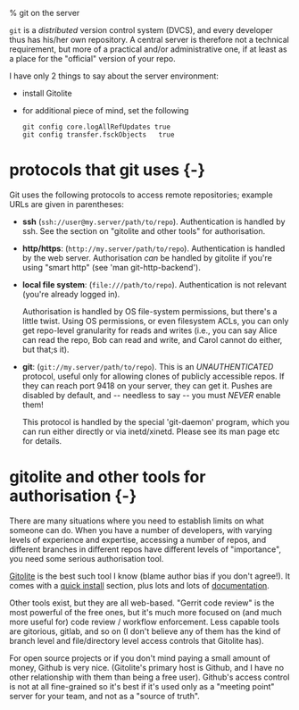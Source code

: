 % git on the server

`git` is a *distributed* version control system (DVCS), and every developer
thus has his/her own repository.  A central server is therefore not a
technical requirement, but more of a practical and/or administrative one, if
at least as a place for the "official" version of your repo.

I have only 2 things to say about the server environment:

  * install Gitolite

  * for additional piece of mind, set the following

        git config core.logAllRefUpdates true
        git config transfer.fsckObjects   true

# protocols that git uses {-}

Git uses the following protocols to access remote repositories; example URLs
are given in parentheses:

  * **ssh** (`ssh://user@my.server/path/to/repo`).  Authentication is handled
    by ssh.  See the section on "gitolite and other tools" for authorisation.

  * **http/https**: (`http://my.server/path/to/repo`).  Authentication is
    handled by the web server.  Authorisation *can* be handled by gitolite if
    you're using "smart http" (see 'man git-http-backend').

  * **local file system**: (`file:///path/to/repo`).  Authentication is not
    relevant (you're already logged in).

    Authorisation is handled by OS file-system permissions, but there's a
    little twist.  Using OS permissions, or even filesystem ACLs, you can only
    get repo-level granularity for reads and writes (i.e., you can say Alice
    can read the repo, Bob can read and write, and Carol cannot do either, but
    that;s it).

  * **git**: (`git://my.server/path/to/repo`).  This is an *UNAUTHENTICATED*
    protocol, useful only for allowing clones of publicly accessible repos. If
    they can reach port 9418 on your server, they can get it.  Pushes are
    disabled by default, and -- needless to say -- you must *NEVER* enable
    them!

    This protocol is handled by the special 'git-daemon' program, which you
    can run either directly or via inetd/xinetd.  Please see its man page etc
    for details.

# gitolite and other tools for authorisation {-}

There are many situations where you need to establish limits on what someone
can do.  When you have a number of developers, with varying levels of
experience and expertise, accessing a number of repos, and different branches
in different repos have different levels of "importance", you need some
serious authorisation tool.

[Gitolite][gl] is the best such tool I know (blame author bias if you don't
agree!).  It comes with a [quick
install](http://sitaramc.github.com/gitolite/index.html#qi) section, plus lots
and lots of [documentation][gld].

[gl]: http://github.com/sitaramc/gitolite
[gld]: http://gitolite.com/gitolite

Other tools exist, but they are all web-based.  "Gerrit code review" is the
most powerful of the free ones, but it's much more focused on (and much more
useful for) code review / workflow enforcement.  Less capable tools are
gitorious, gitlab, and so on (I don't believe any of them has the kind of
branch level and file/directory level access controls that Gitolite has).

For open source projects or if you don't mind paying a small amount of money,
Github is very nice. (Gitolite's primary host is Github, and I have no other
relationship with them than being a free user).  Github's access control is
not at all fine-grained so it's best if it's used only as a "meeting point"
server for your team, and not as a "source of truth".


